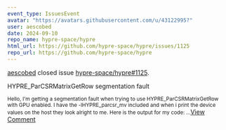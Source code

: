 ```yaml
---
event_type: IssuesEvent
avatar: "https://avatars.githubusercontent.com/u/43122995?"
user: aescobed
date: 2024-09-10
repo_name: hypre-space/hypre
html_url: https://github.com/hypre-space/hypre/issues/1125
repo_url: https://github.com/hypre-space/hypre
---
```


<a href='https://github.com/aescobed' target='_blank'>aescobed</a> closed issue <a href='https://github.com/hypre-space/hypre/issues/1125' target='_blank'>hypre-space/hypre#1125</a>.

<p>HYPRE_ParCSRMatrixGetRow segmentation fault</p><small>Hello, I'm getting a segmentation fault when trying to use HYPRE_ParCSRMatrixGetRow with GPU enabled. I have the -lHYPRE_parcsr_mv included and when i print the device values on the host they look alright to me. Here is the output for my code:...</small><a href='https://github.com/hypre-space/hypre/issues/1125' target='_blank'>View Comment</a>